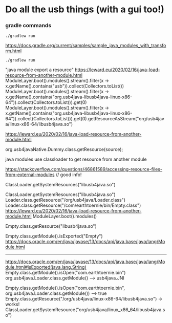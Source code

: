 # Do all the usb things (with a gui too!)

### gradle commands

`./gradlew run`

https://docs.gradle.org/current/samples/sample_java_modules_with_transform.html  

`./gradlew run`

"java module export a resource"
https://leward.eu/2020/02/16/java-load-resource-from-another-module.html
ModuleLayer.boot().modules().stream().filter(x -> x.getName().contains("usb")).collect(Collectors.<Module>toList())
ModuleLayer.boot().modules().stream().filter(x -> x.getName().contains("org.usb4java-libusb4java-linux-x86-64")).collect(Collectors.<Module>toList()).get(0)
ModuleLayer.boot().modules().stream().filter(x -> x.getName().contains("org.usb4java-libusb4java-linux-x86-64")).collect(Collectors.<Module>toList()).get(0).getResourceAsStream("org/usb4java/linux-x86-64/libusb4java.so")

https://leward.eu/2020/02/16/java-load-resource-from-another-module.html

org.usb4javaNative.Dummy.class.getResource(source);

java modules use classloader to get resource from another module

https://stackoverflow.com/questions/46861589/accessing-resource-files-from-external-modules // good info!

ClassLoader.getSystemResources("libusb4java.so")

ClassLoader.getSystemResources("libusb4java.so")
Loader.class.getResource("/org/usb4java/Loader.class")
Loader.class.getResource("/com/earthtoernie/bin/Empty.class")
https://leward.eu/2020/02/16/java-load-resource-from-another-module.html
ModuleLayer.boot().modules()

Empty.class.getResource("libusb4java.so")

Empty.class.getModule().isExported("Empty")
https://docs.oracle.com/en/java/javase/13/docs/api/java.base/java/lang/Module.html

----------------------
https://docs.oracle.com/en/java/javase/13/docs/api/java.base/java/lang/Module.html#isExported(java.lang.String)
Empty.class.getModule().isOpen("com.earthtoernie.bin")
org.usb4java.Loader.class.getModule() --> usb4java.JNI

Empty.class.getModule().isOpen("com.earthtoernie.bin", org.usb4java.Loader.class.getModule()) --> true
Empty.class.getResource("/org/usb4java/linux-x86-64/libusb4java.so") -> works!
ClassLoader.getSystemResource("org/usb4java/linux_x86_64/libusb4java.so")